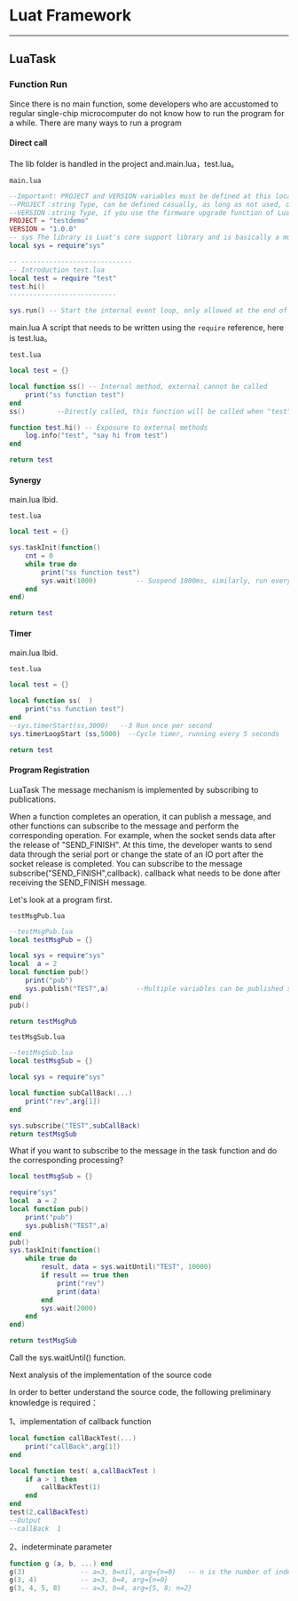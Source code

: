 # Luat Framework

-------

## LuaTask

### Function Run

Since there is no main function, some developers who are accustomed to regular single-chip microcomputer do not know how to run the program for a while. There are many ways to run a program

#### Direct call

The lib folder is handled in the project and.main.lua，test.lua。

`main.lua`

```lua
--Important: PROJECT and VERSION variables must be defined at this location
--PROJECT：string Type, can be defined casually, as long as not used, on the line
--VERSION：string Type, if you use the firmware upgrade function of Luat IoT platform, you must define it according to "X.X.X", where X represents 1 digit; Otherwise, you can define it casually.
PROJECT = "testdemo"
VERSION = "1.0.0"
-- sys The library is Luat's core support library and is basically a must-have.
local sys = require"sys"

-- ----------------------------
-- Introduction test.lua
local test = require "test"
test.hi()
---------------------------

sys.run() -- Start the internal event loop, only allowed at the end of main.lua
```

main.lua A script that needs to be written using the `require` reference, here is test.lua。

`test.lua`

```lua
local test = {}

local function ss() -- Internal method, external cannot be called
	print("ss function test")
end
ss()		--Directly called, this function will be called when "test" is require in the main.lua file.

function test.hi() -- Exposure to external methods
    log.info("test", "say hi from test")
end

return test
```

#### Synergy

main.lua Ibid.

`test.lua`

```lua
local test = {}

sys.taskInit(function()
    cnt = 0
    while true do
	 	print("ss function test")
        sys.wait(1000)			-- Suspend 1000ms, similarly, run every 1000ms
    end
end)

return test
```

#### Timer

main.lua Ibid.

`test.lua`

```lua
local test = {}

local function ss(  )
	print("ss function test")
end
--sys.timerStart(ss,3000)	--3 Run once per second
sys.timerLoopStart (ss,5000)  --Cycle timer, running every 5 seconds

return test
```


#### Program Registration

LuaTask The message mechanism is implemented by subscribing to publications.

When a function completes an operation, it can publish a message, and other functions can subscribe to the message and perform the corresponding operation. For example, when the socket sends data after the release of "SEND_FINISH". At this time, the developer wants to send data through the serial port or change the state of an IO port after the socket release is completed. You can subscribe to the message subscribe("SEND_FINISH",callback). callback what needs to be done after receiving the SEND_FINISH message.

Let's look at a program first.

`testMsgPub.lua`

```lua
--testMsgPub.lua
local testMsgPub = {}

local sys = require"sys"
local  a = 2
local function pub()
	print("pub")
	sys.publish("TEST",a)		--Multiple variables can be published sys.publish("TEST",1,2,3)
end
pub()

return testMsgPub
```

`testMsgSub.lua`

```lua
--testMsgSub.lua
local testMsgSub = {}

local sys = require"sys"

local function subCallBack(...)
	print("rev",arg[1])
end

sys.subscribe("TEST",subCallBack)
return testMsgSub
```

What if you want to subscribe to the message in the task function and do the corresponding processing?

```lua
local testMsgSub = {}

require"sys"
local  a = 2
local function pub()
	print("pub")
	sys.publish("TEST",a)
end
pub()
sys.taskInit(function()
	while true do
		result, data = sys.waitUntil("TEST", 10000)
		if result == true then
			print("rev")
			print(data)
		end
		sys.wait(2000)
	end
end)

return testMsgSub
```

Call the sys.waitUntil() function.

Next analysis of the implementation of the source code

In order to better understand the source code, the following preliminary knowledge is required：

1、implementation of callback function

```lua
local function callBackTest(...)
	print("callBack",arg[1])
end

local function test( a,callBackTest )
	if a > 1 then
		callBackTest(1)
	end
end
test(2,callBackTest)
--Output
--callBack	1
```

2、indeterminate parameter

```lua
function g (a, b, ...) end
g(3)              -- a=3, b=nil, arg={n=0}   -- n is the number of indefinite arguments
g(3, 4)           -- a=3, b=4, arg={n=0}
g(3, 4, 5, 8)     -- a=3, b=4, arg={5, 8; n=2}
```

